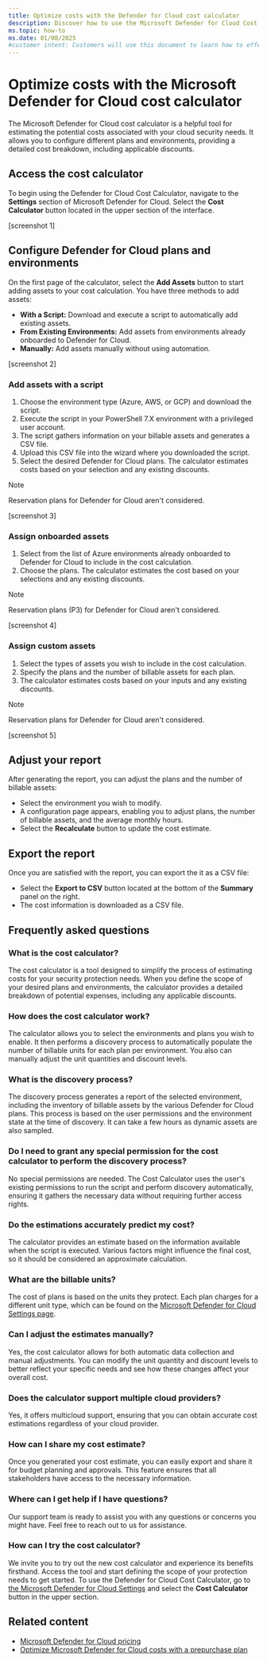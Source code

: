 ```yaml
---
title: Optimize costs with the Defender for Cloud cost calculator
description: Discover how to use the Microsoft Defender for Cloud Cost Calculator to estimate and optimize your cloud security expenses. This guide provides detailed instructions for configuring plans, adding assets, and adjusting cost estimates.
ms.topic: how-to
ms.date: 01/08/2025
#customer intent: Customers will use this document to learn how to effectively estimate and manage their Microsoft Defender for Cloud costs. They will understand how to access and use the cost calculator, configure different plans and environments, add assets, and adjust their cost estimates to optimize their cloud security expenses.
---
```


# Optimize costs with the Microsoft Defender for Cloud cost calculator  
  
The Microsoft Defender for Cloud cost calculator is a helpful tool for estimating the potential costs associated with your cloud security needs. It allows you to configure different plans and environments, providing a detailed cost breakdown, including applicable discounts.  
  
## Access the cost calculator  
  
To begin using the Defender for Cloud Cost Calculator, navigate to the **Settings** section of Microsoft Defender for Cloud. Select the **Cost Calculator** button located in the upper section of the interface.  

[screenshot 1]
  
## Configure Defender for Cloud plans and environments  
  
On the first page of the calculator, select the **Add Assets** button to start adding assets to your cost calculation. You have three methods to add assets:  
  
- **With a Script:** Download and execute a script to automatically add existing assets.  
- **From Existing Environments:** Add assets from environments already onboarded to Defender for Cloud.  
- **Manually:** Add assets manually without using automation.  

[screenshot 2]
  
### Add assets with a script  
  
1. Choose the environment type (Azure, AWS, or GCP) and download the script.  
1. Execute the script in your PowerShell 7.X environment with a privileged user account.  
1. The script gathers information on your billable assets and generates a CSV file.  
1. Upload this CSV file into the wizard where you downloaded the script.  
1. Select the desired Defender for Cloud plans. The calculator estimates costs based on your selection and any existing discounts.  

> [!NOTE]
> Reservation plans for Defender for Cloud aren't considered.

[screenshot 3]
  
### Assign onboarded assets  
  
1. Select from the list of Azure environments already onboarded to Defender for Cloud to include in the cost calculation.  
1. Choose the plans. The calculator estimates the cost based on your selections and any existing discounts.

> [!NOTE]
> Reservation plans (P3) for Defender for Cloud aren't considered.

[screenshot 4]
  
### Assign custom assets  
  
1. Select the types of assets you wish to include in the cost calculation.  
1. Specify the plans and the number of billable assets for each plan.  
1. The calculator estimates costs based on your inputs and any existing discounts.

> [!NOTE]
> Reservation plans for Defender for Cloud aren't considered.

[screenshot 5]
  
## Adjust your report  
  
After generating the report, you can adjust the plans and the number of billable assets:  
  
- Select the environment you wish to modify.  
- A configuration page appears, enabling you to adjust plans, the number of billable assets, and the average monthly hours.  
- Select the **Recalculate** button to update the cost estimate.  
  
## Export the report  
  
Once you are satisfied with the report, you can export the it as a CSV file:  
  
- Select the **Export to CSV** button located at the bottom of the **Summary** panel on the right.  
- The cost information is downloaded as a CSV file.  

## Frequently asked questions
  
### What is the cost calculator?  
  
The cost calculator is a tool designed to simplify the process of estimating costs for your security protection needs. When you define the scope of your desired plans and environments, the calculator provides a detailed breakdown of potential expenses, including any applicable discounts.  
  
### How does the cost calculator work?  
  
The calculator allows you to select the environments and plans you wish to enable. It then performs a discovery process to automatically populate the number of billable units for each plan per environment. You also can manually adjust the unit quantities and discount levels.  
  
### What is the discovery process?  
  
The discovery process generates a report of the selected environment, including the inventory of billable assets by the various Defender for Cloud plans. This process is based on the user permissions and the environment state at the time of discovery. It can take a few hours as dynamic assets are also sampled.  
  
### Do I need to grant any special permission for the cost calculator to perform the discovery process?  
  
No special permissions are needed. The Cost Calculator uses the user's existing permissions to run the script and perform discovery automatically, ensuring it gathers the necessary data without requiring further access rights.  
  
### Do the estimations accurately predict my cost?  
  
The calculator provides an estimate based on the information available when the script is executed. Various factors might influence the final cost, so it should be considered an approximate calculation.  
  
### What are the billable units?  
  
The cost of plans is based on the units they protect. Each plan charges for a different unit type, which can be found on the [Microsoft Defender for Cloud Settings page](https://ms.portal.azure.com/#view/Microsoft_Azure_Security/PolicyMenuBlade/~/pricingTier/subscriptionId/615f5f56-4ba9-45cf-b644-0c09d7d325c8).  
  
### Can I adjust the estimates manually?  
  
Yes, the cost calculator allows for both automatic data collection and manual adjustments. You can modify the unit quantity and discount levels to better reflect your specific needs and see how these changes affect your overall cost.  
  
### Does the calculator support multiple cloud providers?  
  
Yes, it offers multicloud support, ensuring that you can obtain accurate cost estimations regardless of your cloud provider.  
  
### How can I share my cost estimate?  
  
Once you generated your cost estimate, you can easily export and share it for budget planning and approvals. This feature ensures that all stakeholders have access to the necessary information.  
  
### Where can I get help if I have questions?  
  
Our support team is ready to assist you with any questions or concerns you might have. Feel free to reach out to us for assistance.  
  
### How can I try the cost calculator?  
  
We invite you to try out the new cost calculator and experience its benefits firsthand. Access the tool and start defining the scope of your protection needs to get started. To use the Defender for Cloud Cost Calculator, go to [the Microsoft Defender for Cloud Settings](https://ms.portal.azure.com/#view/Microsoft_Azure_Security/PolicyMenuBlade/~/pricingTier/subscriptionId/615f5f56-4ba9-45cf-b644-0c09d7d325c8) and select the **Cost Calculator** button in the upper section.  
  
## Related content

- [Microsoft Defender for Cloud pricing](https://azure.microsoft.com/pricing/details/defender-for-cloud/)
- [Optimize Microsoft Defender for Cloud costs with a prepurchase plan](prepurchase-plan.md)

